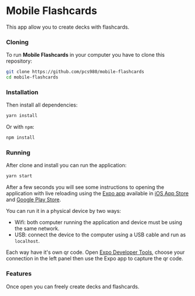 # Mobile Flashcards

This app allow you to create decks with flashcards.

### Cloning

To run **Mobile Flashcards** in your computer you have to clone this repository:

```sh
git clone https://github.com/pcs980/mobile-flashcards
cd mobile-flashcards
```

### Installation

Then install all dependencies:

```sh
yarn install
```

Or with `npm`:

```sh
npm install
```

### Running

After clone and install you can run the application:

```sh
yarn start
```

After a few seconds you will see some instructions to opening the application with live reloading using the [Expo app](https://expo.io/) available in [iOS App Store](https://itunes.apple.com/app/apple-store/id982107779) and [Google Play Store](https://play.google.com/store/apps/details?id=host.exp.exponent&referrer=www).

You can run it in a physical device by two ways:
- Wifi: both computer running the application and device must be using the same network.
- USB: connect the device to the computer using a USB cable and run as `localhost`.

Each way have it's own qr code. Open [Expo Developer Tools](http://localhost:19002), choose your connection in the left panel then use the Expo app to capture the qr code.

### Features

Once open you can freely create decks and flashcards.
